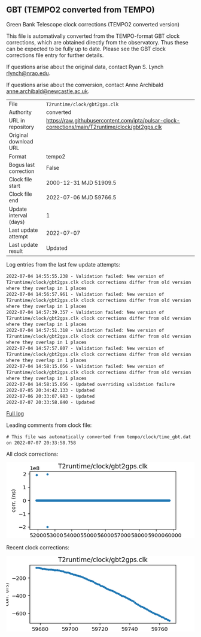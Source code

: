 
## GBT (TEMPO2 converted from TEMPO)

Green Bank Telescope clock corrections (TEMPO2 converted version)

This file is automativally converted from the TEMPO-format GBT
clock corrections, which are obtained directly from the observatory.
Thus these can be expected to be fully up to date. Please see the
GBT clock corrections file entry for further details.

If questions arise about the original data, contact Ryan S. Lynch
<rlynch@nrao.edu>.

If questions arise about the conversion, contact Anne Archibald
<anne.archibald@newcastle.ac.uk>.

|     |     |
|:--- |:--- |
| File | `T2runtime/clock/gbt2gps.clk` |
| Authority | converted |
| URL in repository | <https://raw.githubusercontent.com/ipta/pulsar-clock-corrections/main/T2runtime/clock/gbt2gps.clk> |
| Original download URL | <None> |
| Format | tempo2 |
| Bogus last correction | False |
| Clock file start | 2000-12-31 MJD 51909.5 |
| Clock file end | 2022-07-06 MJD 59766.5 |
| Update interval (days) | 1 |
| Last update attempt | 2022-07-07 |
| Last update result | Updated |

Log entries from the last few update attempts:
```
2022-07-04 14:55:55.238 - Validation failed: New version of T2runtime/clock/gbt2gps.clk clock corrections differ from old version where they overlap in 1 places
2022-07-04 14:56:57.961 - Validation failed: New version of T2runtime/clock/gbt2gps.clk clock corrections differ from old version where they overlap in 1 places
2022-07-04 14:57:39.357 - Validation failed: New version of T2runtime/clock/gbt2gps.clk clock corrections differ from old version where they overlap in 1 places
2022-07-04 14:57:51.318 - Validation failed: New version of T2runtime/clock/gbt2gps.clk clock corrections differ from old version where they overlap in 1 places
2022-07-04 14:57:57.807 - Validation failed: New version of T2runtime/clock/gbt2gps.clk clock corrections differ from old version where they overlap in 1 places
2022-07-04 14:58:15.056 - Validation failed: New version of T2runtime/clock/gbt2gps.clk clock corrections differ from old version where they overlap in 1 places
2022-07-04 14:58:15.056 - Updated overriding validation failure
2022-07-05 20:34:42.133 - Updated
2022-07-06 20:33:07.983 - Updated
2022-07-07 20:33:58.840 - Updated
```
[Full log](https://raw.githubusercontent.com/ipta/pulsar-clock-corrections/main/log/T2runtime/clock/gbt2gps.clk.log)

Leading comments from clock file:

    # This file was automatically converted from tempo/clock/time_gbt.dat on 2022-07-07 20:33:58.758



All clock corrections:

![plot of all clock corrections](gbt2gps.clk.png "All corrections")

Recent clock corrections:

![plot of recent clock corrections](gbt2gps.clk.short.png "Recent corrections")

